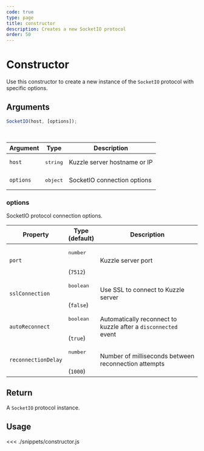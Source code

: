 ```yaml
---
code: true
type: page
title: constructor
description: Creates a new SocketIO protocol
order: 50
---
```


# Constructor

Use this constructor to create a new instance of the `SocketIO` protocol with specific options.

## Arguments

```javascript
SocketIO(host, [options]);
```

<br/>

| Argument  | Type              | Description                  |
| --------- | ----------------- | ---------------------------- |
| `host`    | <pre>string</pre> | Kuzzle server hostname or IP |
| `options` | <pre>object</pre> | SocketIO connection options  |

### options

SocketIO protocol connection options.

| Property            | Type<br/>(default)               | Description                                                    |
| ------------------- | -------------------------------- | -------------------------------------------------------------- |
| `port`              | <pre>number</pre><br/>(`7512`)   | Kuzzle server port                                             |
| `sslConnection`     | <pre>boolean</pre><br/>(`false`) | Use SSL to connect to Kuzzle server                            |
| `autoReconnect`     | <pre>boolean</pre><br/>(`true`)  | Automatically reconnect to kuzzle after a `disconnected` event |
| `reconnectionDelay` | <pre>number</pre><br/>(`1000`)   | Number of milliseconds between reconnection attempts           |

## Return

A `SocketIO` protocol instance.

## Usage

<<< ./snippets/constructor.js
